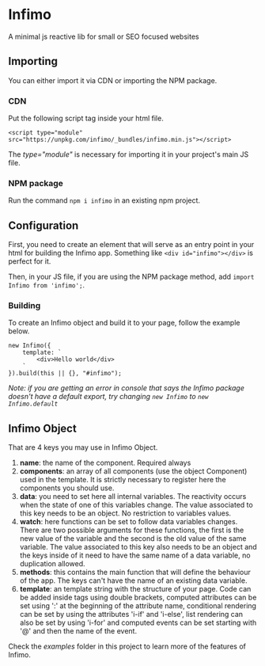 # Infimo
A minimal js reactive lib for small or SEO focused websites

## Importing
You can either import it via CDN or importing the NPM package.

### CDN
Put the following script tag inside your html file.
```
<script type="module" src="https://unpkg.com/infimo/_bundles/infimo.min.js"></script>
```

The *type="module"* is necessary for importing it in your project's main JS file.

### NPM package
Run the command `npm i infimo` in an existing npm project.

## Configuration
First, you need to create an element that will serve as an entry point in your html for building the Infimo app.
Something like `<div id="infimo"></div>` is perfect for it.

Then, in your JS file, if you are using the NPM package method, add `import Infimo from 'infimo';`.

### Building
To create an Infimo object and build it to your page, follow the example below.
```
new Infimo({
    template: `
        <div>Hello world</div>
    `
}).build(this || {}, "#infimo");
```

_Note: if you are getting an error in console that says the Infimo package doesn't have a default export, try changing `new Infimo` to `new Infimo.default`_

## Infimo Object
That are 4 keys you may use in Infimo Object.
1. **name**: the name of the component. Required always
2. **components**: an array of all components (use the object Component) used in the template. It is strictly necessary to register here the components you should use.
3. **data**: you need to set here all internal variables. The reactivity occurs when the state of one of this variables change. The value associated to this key needs to be an object. No restriction to variables values.
4. **watch**: here functions can be set to follow data variables changes. There are two possible arguments for these functions, the first is the new value of the variable and the second is the old value of the same variable. The value associated to this key also needs to be an object and the keys inside of it need to have the same name of a data variable, no duplication allowed.
5. **methods**: this contains the main function that will define the behaviour of the app.
The keys can't have the name of an existing data variable.
6. **template**: an template string with the structure of your page. Code can be added inside tags using double brackets, computed attributes can be set using ':' at the beginning of the attribute name, conditional rendering can be set by using the attributes 'i-if' and 'i-else', list rendering can also be set by using 'i-for' and computed events can be set starting with '@' and then the name of the event.

Check the _examples_ folder in this project to learn more of the features of Infimo.